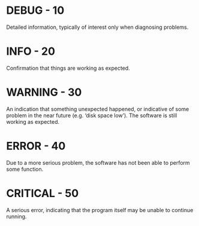 # DEBUG - 10
Detailed information, typically of interest only when diagnosing problems.

# INFO - 20
Confirmation that things are working as expected.

# WARNING - 30
An indication that something unexpected happened, or indicative of some problem in the near future (e.g. ‘disk space low’). The software is still working as expected.

# ERROR - 40
Due to a more serious problem, the software has not been able to perform some function.

# CRITICAL - 50
A serious error, indicating that the program itself may be unable to continue running.
